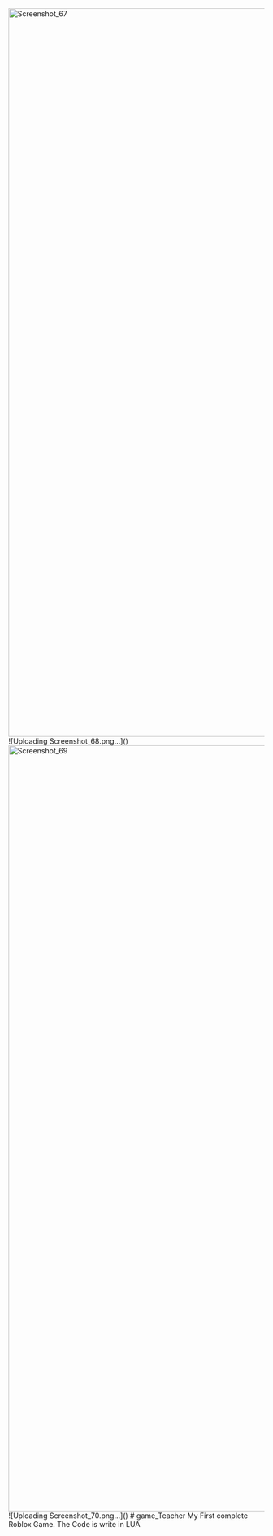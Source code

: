 <img width="1434" alt="Screenshot_67" src="https://user-images.githubusercontent.com/86466338/127164958-807a75ab-c811-4bce-a504-8c9598a32ad0.png">
![Uploading Screenshot_68.png…]()
<img width="1508" alt="Screenshot_69" src="https://user-images.githubusercontent.com/86466338/127164973-0e683ad9-abba-420e-9b64-dbced1408ec0.png">
![Uploading Screenshot_70.png…]()
# game_Teacher
My First complete Roblox Game.
The Code is write in LUA
